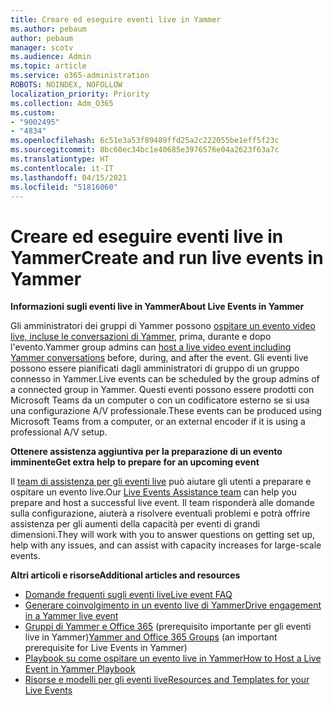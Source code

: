 ```yaml
---
title: Creare ed eseguire eventi live in Yammer
ms.author: pebaum
author: pebaum
manager: scotv
ms.audience: Admin
ms.topic: article
ms.service: o365-administration
ROBOTS: NOINDEX, NOFOLLOW
localization_priority: Priority
ms.collection: Adm_O365
ms.custom:
- "9002495"
- "4834"
ms.openlocfilehash: 6c51e3a53f89489ffd25a2c222055be1eff5f23c
ms.sourcegitcommit: 8bc60ec34bc1e40685e3976576e04a2623f63a7c
ms.translationtype: HT
ms.contentlocale: it-IT
ms.lasthandoff: 04/15/2021
ms.locfileid: "51816060"
---
```

# <a name="create-and-run-live-events-in-yammer"></a><span data-ttu-id="91add-102">Creare ed eseguire eventi live in Yammer</span><span class="sxs-lookup"><span data-stu-id="91add-102">Create and run live events in Yammer</span></span>

<span data-ttu-id="91add-103">**Informazioni sugli eventi live in Yammer**</span><span class="sxs-lookup"><span data-stu-id="91add-103">**About Live Events in Yammer**</span></span>

<span data-ttu-id="91add-104">Gli amministratori dei gruppi di Yammer possono [ospitare un evento video live, incluse le conversazioni di Yammer](https://docs.microsoft.com/yammer/manage-yammer-groups/yammer-live-events), prima, durante e dopo l'evento.</span><span class="sxs-lookup"><span data-stu-id="91add-104">Yammer group admins can [host a live video event including Yammer conversations](https://docs.microsoft.com/yammer/manage-yammer-groups/yammer-live-events) before, during, and after the event.</span></span> <span data-ttu-id="91add-105">Gli eventi live possono essere pianificati dagli amministratori di gruppo di un gruppo connesso in Yammer.</span><span class="sxs-lookup"><span data-stu-id="91add-105">Live events can be scheduled by the group admins of a connected group in Yammer.</span></span> <span data-ttu-id="91add-106">Questi eventi possono essere prodotti con Microsoft Teams da un computer o con un codificatore esterno se si usa una configurazione A/V professionale.</span><span class="sxs-lookup"><span data-stu-id="91add-106">These events can be produced using Microsoft Teams from a computer, or an external encoder if it is using a professional A/V setup.</span></span>

<span data-ttu-id="91add-107">**Ottenere assistenza aggiuntiva per la preparazione di un evento imminente**</span><span class="sxs-lookup"><span data-stu-id="91add-107">**Get extra help to prepare for an upcoming event**</span></span>

<span data-ttu-id="91add-108">Il [team di assistenza per gli eventi live](https://aka.ms/AA87gbh) può aiutare gli utenti a preparare e ospitare un evento live.</span><span class="sxs-lookup"><span data-stu-id="91add-108">Our [Live Events Assistance team](https://aka.ms/AA87gbh) can help you prepare and host a successful live event.</span></span> <span data-ttu-id="91add-109">Il team risponderà alle domande sulla configurazione, aiuterà a risolvere eventuali problemi e potrà offrire assistenza per gli aumenti della capacità per eventi di grandi dimensioni.</span><span class="sxs-lookup"><span data-stu-id="91add-109">They will work with you to answer questions on getting set up, help with any issues, and can assist with capacity increases for large-scale events.</span></span>

<span data-ttu-id="91add-110">**Altri articoli e risorse**</span><span class="sxs-lookup"><span data-stu-id="91add-110">**Additional articles and resources**</span></span>

- [<span data-ttu-id="91add-111">Domande frequenti sugli eventi live</span><span class="sxs-lookup"><span data-stu-id="91add-111">Live event FAQ</span></span>](https://support.office.com/article/43bbd59d-a734-4c8f-923d-6a239d137d34)
- [<span data-ttu-id="91add-112">Generare coinvolgimento in un evento live di Yammer</span><span class="sxs-lookup"><span data-stu-id="91add-112">Drive engagement in a Yammer live event</span></span>](https://support.office.com/article/drive-engagement-in-a-yammer-live-event-c0244ad8-6dcb-419c-add9-2e4a00543412?ui=en-US&rs=en-US&ad=US)
- <span data-ttu-id="91add-113">[Gruppi di Yammer e Office 365](https://docs.microsoft.com/yammer/manage-yammer-groups/yammer-and-office-365-groups) (prerequisito importante per gli eventi live in Yammer)</span><span class="sxs-lookup"><span data-stu-id="91add-113">[Yammer and Office 365 Groups](https://docs.microsoft.com/yammer/manage-yammer-groups/yammer-and-office-365-groups) (an important prerequisite for Live Events in Yammer)</span></span>
- [<span data-ttu-id="91add-114">Playbook su come ospitare un evento live in Yammer</span><span class="sxs-lookup"><span data-stu-id="91add-114">How to Host a Live Event in Yammer Playbook</span></span>](https://aka.ms/LiveEventsinYammerplaybook)
- [<span data-ttu-id="91add-115">Risorse e modelli per gli eventi live</span><span class="sxs-lookup"><span data-stu-id="91add-115">Resources and Templates for your Live Events</span></span>](https://aka.ms/LiveEventYammerTemplates)
